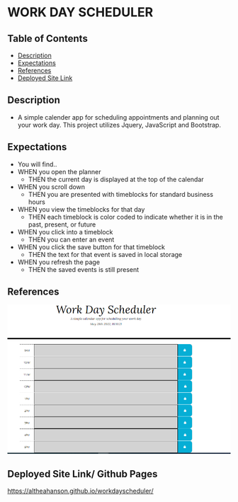 # WORK DAY SCHEDULER

## Table of Contents
- [Description](#description)
- [Expectations](#expectations)
- [References](#references)
- [Deployed Site Link](#deployed-site)

## Description
- A simple calender app for scheduling appointments and planning out your work day. This project utilizes Jquery, JavaScript and Bootstrap.


## Expectations
- You will find..
- WHEN you open the planner
    - THEN the current day is displayed at the top of the calendar
- WHEN you scroll down
    - THEN you are presented with timeblocks for standard business hours
- WHEN you view the timeblocks for that day
    - THEN each timeblock is color coded to indicate whether it is in the past, present, or future
- WHEN you click into a timeblock
    - THEN you can enter an event
- WHEN you click the save button for that timeblock
    - THEN the text for that event is saved in local storage
- WHEN you refresh the page
    - THEN the saved events is still present


## References
![Demo Site](./assets/images/CalenderDemo.png)

## Deployed Site Link/ Github Pages
 https://altheahanson.github.io/workdayscheduler/

